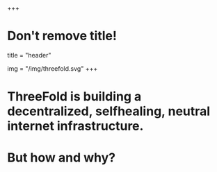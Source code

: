 +++
# Don't remove title!

title = "header"

img = "/img/threefold.svg"
+++
# ThreeFold is building a decentralized, selfhealing, neutral internet infrastructure.

# But how and why?